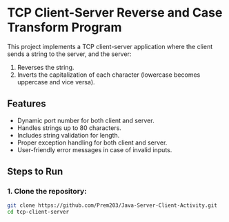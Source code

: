 # TCP Client-Server Reverse and Case Transform Program

This project implements a TCP client-server application where the client sends a string to the server, and the server:
1. Reverses the string.
2. Inverts the capitalization of each character (lowercase becomes uppercase and vice versa).

## Features
- Dynamic port number for both client and server.
- Handles strings up to 80 characters.
- Includes string validation for length.
- Proper exception handling for both client and server.
- User-friendly error messages in case of invalid inputs.

## Steps to Run

### 1. Clone the repository:
```bash
git clone https://github.com/Prem203/Java-Server-Client-Activity.git
cd tcp-client-server
